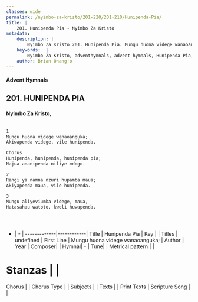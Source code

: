 ```yaml
---
classes: wide
permalink: /nyimbo-za-kristo/201-220/201-210/Hunipenda-Pia/
title: |
    201. Hunipenda Pia - Nyimbo Za Kristo
metadata:
    description: |
        Nyimbo Za Kristo 201. Hunipenda Pia. Mungu huona videge wanaoanguka; Akiwapenda videge, vile hunipenda.  Chorus Hunipenda, hunipenda, hunipenda pia; Najua ananipenda niliye mdogo.  
    keywords:  |
        Nyimbo Za Kristo, adventhymnals, advent hymnals, Hunipenda Pia, Mungu huona videge wanaoanguka;. 
    author: Brian Onang'o
---
```


#### Advent Hymnals
## 201. HUNIPENDA PIA
####  Nyimbo Za Kristo,

```txt

1
Mungu huona videge wanaoanguka;
Akiwapenda videge, vile hunipenda.

Chorus
Hunipenda, hunipenda, hunipenda pia;
Najua ananipenda niliye mdogo.

2
Rangi ya namna nzuri hupamba maua;
Akiyapenda maua, vile hunipenda.

3
Mungu aliyeviumba videge, maua,
Hatasahau watoto, kweli huwapenda.





```

- |   -  |
-------------|------------|
Title | Hunipenda Pia |
Key |  |
Titles | undefined |
First Line | Mungu huona videge wanaoanguka; |
Author | 
Year | 
Composer| |
Hymnal|  - |
Tune|  |
Metrical pattern | |
# Stanzas |  |
Chorus |  |
Chorus Type |  |
Subjects | |
Texts |  |
Print Texts | 
Scripture Song |  |
    
